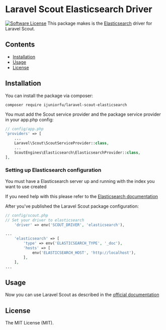 # Laravel Scout Elasticsearch Driver

[![Software License](https://img.shields.io/badge/license-MIT-brightgreen.svg?style=flat-square)](LICENSE.md)
This package makes is the [Elasticsearch](https://www.elastic.co/products/elasticsearch) driver for Laravel Scout.

## Contents

- [Installation](#installation)
- [Usage](#usage)
- [License](#license)

## Installation

You can install the package via composer:

``` bash
composer require ijuniorfu/laravel-scout-elasticsearch
```

You must add the Scout service provider and the package service provider in your app.php config:

```php
// config/app.php
'providers' => [
    ...
    Laravel\Scout\ScoutServiceProvider::class,
    ...
    ScoutEngines\Elasticsearch\ElasticsearchProvider::class,
],
```

### Setting up Elasticsearch configuration
You must have a Elasticsearch server up and running with the index you want to use created

If you need help with this please refer to the [Elasticsearch documentation](https://www.elastic.co/guide/en/elasticsearch/reference/current/index.html)

After you've published the Laravel Scout package configuration:

```php
// config/scout.php
// Set your driver to elasticsearch
    'driver' => env('SCOUT_DRIVER', 'elasticsearch'),

...
    'elasticsearch' => [
        'type' => env('ELASTICSEARCH_TYPE', '_doc'),
        'hosts' => [
            env('ELASTICSEARCH_HOST', 'http://localhost'),
        ],
    ],
...
```

## Usage

Now you can use Laravel Scout as described in the [official documentation](https://laravel.com/docs/5.6/scout)


## License

The MIT License (MIT).
